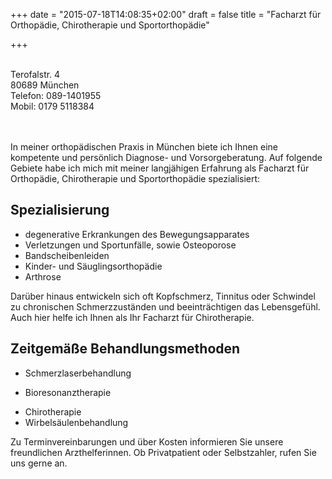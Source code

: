 +++
date = "2015-07-18T14:08:35+02:00"
draft = false
title = "Facharzt für Orthopädie, Chirotherapie und Sportorthopädie"

+++

<br>Terofalstr. 4<br>80689 München<br>Telefon: 089-1401955<br>Mobil: 0179 5118384
<br><br><br>

In meiner orthopädischen Praxis in München biete ich Ihnen eine kompetente und persönlich Diagnose- und Vorsorgeberatung. Auf folgende Gebiete habe ich mich mit meiner langjähigen Erfahrung als Facharzt für Orthopädie, Chirotherapie und Sportorthopädie spezialisiert:

## Spezialisierung
  * degenerative Erkrankungen des Bewegungsapparates
  * Verletzungen und Sportunfälle, sowie Osteoporose
  * Bandscheibenleiden
  * Kinder- und Säuglingsorthopädie
  * Arthrose

Darüber hinaus entwickeln sich oft Kopfschmerz, Tinnitus oder Schwindel zu chronischen Schmerzzuständen und beeinträchtigen das Lebensgefühl. Auch hier helfe ich Ihnen als Ihr Facharzt für Chirotherapie.

## Zeitgemäße Behandlungsmethoden
* Schmerzlaserbehandlung
+ Bioresonanztherapie
* Chirotherapie
* Wirbelsäulenbehandlung

Zu Terminvereinbarungen und über Kosten informieren Sie unsere freundlichen Arzthelferinnen. Ob Privatpatient oder Selbstzahler, rufen Sie uns gerne an.

